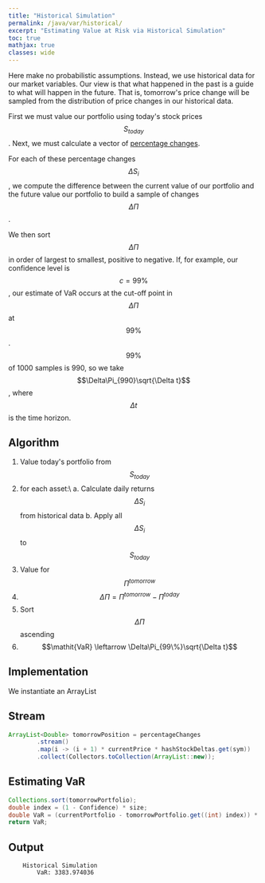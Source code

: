 ```yaml
---
title: "Historical Simulation"
permalink: /java/var/historical/
excerpt: "Estimating Value at Risk via Historical Simulation"
toc: true
mathjax: true
classes: wide
---
```


Here make no probabilistic assumptions. 
Instead, we use historical data for our market variables. 
Our view is that what happened in the past is a guide to what will happen in the future.
That is, tomorrow's price change will be sampled from the distribution of price changes in our historical data.

First we must value our portfolio using today's stock prices $$S_{today}$$.
Next, we must calculate a vector of [percentage changes](https://adrian.ng/java/var/intro/#percentagechange).

For each of these percentage changes $$\Delta S_i$$, we compute the difference between the current value of our portfolio and the future value our portfolio to build a sample of changes $$\Delta\Pi$$.

We then sort $$\Delta\Pi$$ in order of largest to smallest, positive to negative.
If, for example, our confidence level is $$c=99\%$$, our estimate of VaR occurs at the cut-off point in $$\Delta\Pi$$ at $$99\%$$.
$$99\%$$ of 1000 samples is 990, so we take $$\Delta\Pi_{990}\sqrt{\Delta t}$$, where $$\Delta t$$ is the time horizon.


## Algorithm

1. Value today's portfolio from $$S_{today}$$
2. for each asset:\\
   a. Calculate daily returns $$\Delta S_i$$ from historical data
   b. Apply all $$\Delta S_i$$ to $$S_{today}$$
3. Value for $$\Pi^{tomorrow}$$
4. $$\Delta\Pi = \Pi^{tomorrow} - \Pi^{today}$$
5. Sort $$\Delta\Pi$$ ascending
6. $$\mathit{VaR} \leftarrow \Delta\Pi_{99\%}\sqrt{\Delta t}$$

## Implementation

We instantiate an ArrayList

## Stream

```java
ArrayList<Double> tomorrowPosition = percentageChanges
        .stream()
        .map(i -> (i + 1) * currentPrice * hashStockDeltas.get(sym))
        .collect(Collectors.toCollection(ArrayList::new));
```

## Estimating VaR

```java
Collections.sort(tomorrowPortfolio);
double index = (1 - Confidence) * size;
double VaR = (currentPortfolio - tomorrowPortfolio.get((int) index)) * TimeHorizon;
return VaR;
```


## Output

```
	Historical Simulation
		VaR: 3383.974036
```